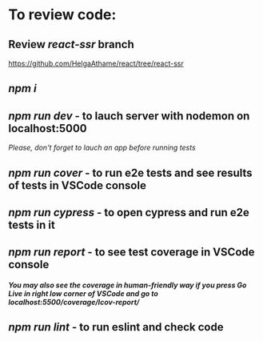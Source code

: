 # To review code:

## Review *react-ssr* branch
https://github.com/HelgaAthame/react/tree/react-ssr

## *npm i*

## *npm run dev* - to lauch server with nodemon on localhost:5000

*Please, don't forget to lauch an app before running tests*

## *npm run cover* - to run e2e tests and see results of tests in VSCode console

## *npm run cypress* - to open cypress and run e2e tests in it

## *npm run report* - to see test coverage in VSCode console

#### *You may also see the coverage in human-friendly way if you press Go Live in right low corner of VSCode and go to localhost:5500/coverage/lcov-report/*

## *npm run lint* - to run eslint and check code
